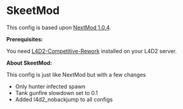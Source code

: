 # SkeetMod
This config is based upon [NextMod 1.0.4](https://github.com/spoon-l4d2/NextMod/).


**Prerequisites:**

You need [L4D2-Competitive-Rework](https://github.com/SirPlease/L4D2-Competitive-Rework) installed on your L4D2 server.



**About SkeetMod:**

This config is just like NextMod but with a few changes

- Only hunter infected spawn
- Tank gunfire slowdown set to 0.1
- Added l4d2_nobackjump to all configs
